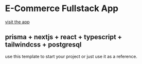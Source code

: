 # E-Commerce Fullstack App

[visit the app](dns-clone-fullstack.vercel.app)

## prisma + nextjs + react + typescript + tailwindcss + postgresql

use this template to start your project or just use it as a reference.

